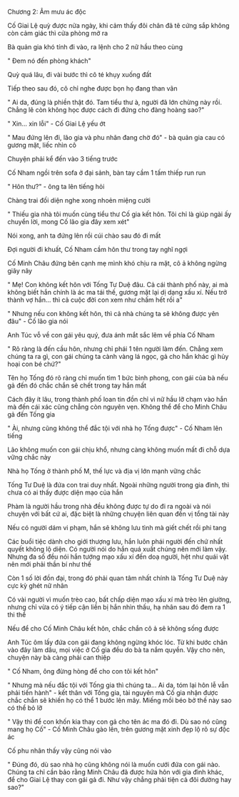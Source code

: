 




Chương 2: Âm mưu ác độc


Cố Giai Lệ quỳ được nửa ngày, khi cảm thấy đôi chân đã tê cứng sắp không còn cảm giác thì cửa phòng mở ra

Bà quản gia khó tính đi vào, ra lệnh cho 2 nữ hầu theo cùng

" Đem nó đến phòng khách"

Quỳ quá lâu, đi vài bước thì cô té khụy xuống đất

Tiếp theo sau đó, cô chỉ nghe được bọn họ đang than vãn

" Ai da, đúng là phiền thật đó. Tam tiểu thư à, người đã lớn chừng này rồi. Chẳng lẽ còn không học được cách đi đứng cho đàng hoàng sao?"

" Xin... xin lỗi" - Cố Giai Lệ yếu ớt

" Mau đứng lên đi, lão gia và phu nhân đang chờ đó" - bà quản gia cau có gương mặt, liếc nhìn cô



Chuyện phải kể đến vào 3 tiếng trước

Cố Nham ngồi trên sofa ở đại sảnh, bàn tay cầm 1 tấm thiếp run run

" Hôn thư?" - ông ta lên tiếng hỏi

Chàng trai đối diện nghe xong nhoẻn miệng cười

" Thiếu gia nhà tôi muốn cùng tiểu thư Cố gia kết hôn. Tôi chỉ là giúp ngài ấy chuyển lời, mong Cố lão gia đây xem xét"

Nói xong, anh ta đứng lên rồi cúi chào sau đó đi mất

Đợi người đi khuất, Cố Nham cầm hôn thư trong tay nghĩ ngợi

Cố Minh Châu đứng bên cạnh mẹ mình khó chịu ra mặt, cô ả không ngừng giãy nãy

" Mẹ! Con không kết hôn với Tống Tư Duệ đâu. Cả cái thành phố này, ai mà không biết hắn chính là ác ma tái thế, gương mặt lại dị dạng xấu xí. Nếu trở thành vợ hắn... thì cả cuộc đời con xem như chấm hết rồi a"

" Nhưng nếu con không kết hôn, thì cả nhà chúng ta sẽ không được yên đâu" - Cố lão gia nói

Anh Túc vỗ về con gái yêu quý, đưa ánh mắt sắc lẽm về phía Cố Nham

" Rõ ràng là đến cầu hôn, nhưng chỉ phái 1 tên người làm đến. Chẳng xem chúng ta ra gì, con gái chúng ta cành vàng lá ngọc, gả cho hắn khác gì hủy hoại con bé chứ?"

Tên họ Tống đó rõ ràng chỉ muốn tìm 1 bức bình phong, con gái của bà nếu gả đến đó chắc chắn sẽ chết trong tay hắn mất

Cách đây ít lâu, trong thành phố loan tin đồn chỉ vì nữ hầu lỡ chạm vào hắn mà đến cái xác cũng chẳng còn nguyên vẹn. Không thể để cho Minh Châu gả đến Tống gia

" Ài, nhưng cũng không thể đắc tội với nhà họ Tống được" - Cố Nham lên tiếng

Lão không muốn con gái chịu khổ, nhưng càng không muốn mất đi chỗ dựa vững chắc này

Nhà họ Tống ở thành phố M, thế lực và địa vị lớn mạnh vững chắc

Tống Tư Duệ là đứa con trai duy nhất. Ngoài những người trong gia đình, thì chưa có ai thấy được diện mạo của hắn

Phàm là người hầu trong nhà đều không được tự do đi ra ngoài và nói chuyện với bất cứ ai, đặc biệt là những chuyện liên quan đến vị tổng tài này

Nếu có người dám vi phạm, hắn sẽ không lưu tình mà giết chết rồi phi tang

Các buổi tiệc dành cho giới thượng lưu, hắn luôn phái người đến chứ nhất quyết không lộ diện. Có người nói do hắn quá xuất chúng nên mới làm vậy. Nhưng đa số đều nói hắn tướng mạo xấu xí đến doạ người, hệt như quái vật nên mới phải thần bí như thế

Còn 1 số lời đồn đại, trong đó phải quan tâm nhất chính là Tống Tư Duệ này cực kỳ ghét nữ nhân

Có vài người vì muốn trèo cao, bất chấp diện mạo xấu xí mà trèo lên giường, nhưng chỉ vừa có ý tiếp cận liền bị hắn nhìn thấu, hạ nhân sau đó đem ra 1 thi thể

Nếu để cho Cố Minh Châu kết hôn, chắc chắn cô ả sẽ không sống được

Anh Túc ôm lấy đứa con gái đang không ngừng khóc lóc. Từ khi bước chân vào đây làm dâu, mọi việc ở Cố gia đều do bà ta nắm quyền. Vậy cho nên, chuyện này bà càng phải can thiệp

" Cố Nham, ông đừng hòng để cho con tôi kết hôn"

" Nhưng mà nếu đắc tội với Tống gia thì chúng ta... Ai da, tóm lại hôn lễ vẫn phải tiến hành" - kết thân với Tống gia, tài nguyên mà Cố gia nhận được chắc chắn sẽ khiến họ có thể 1 bước lên mây. Miếng mồi béo bở thế này sao có thể bỏ lỡ

" Vậy thì để con khốn kia thay con gả cho tên ác ma đó đi. Dù sao nó cũng mang họ Cố" - Cố Minh Châu gào lên, trên gương mặt xinh đẹp lộ rõ sự độc ác

Cố phu nhân thấy vậy cũng nói vào

" Đúng đó, dù sao nhà họ cũng không nói là muốn cưới đứa con gái nào. Chúng ta chỉ cần bảo rằng Minh Châu đã được hứa hôn với gia đình khác, để cho Giai Lệ thay con gái gả đi. Như vậy chẳng phải tiện cả đôi đường hay sao?"





